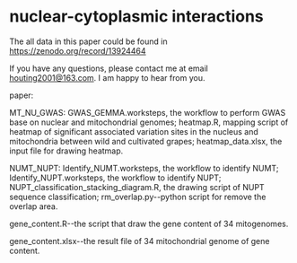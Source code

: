 # nuclear-cytoplasmic interactions
The all data in this paper could be found in https://zenodo.org/record/13924464

If you have any questions, please contact me at email houting2001@163.com. I am happy to hear from you.

paper:

MT_NU_GWAS: GWAS_GEMMA.worksteps, the workflow to perform GWAS base on nuclear and mitochondrial genomes; heatmap.R, mapping script of heatmap of significant associated variation sites in the nucleus and mitochondria between wild and cultivated grapes; heatmap_data.xlsx, the input file for drawing heatmap.

NUMT_NUPT: Identify_NUMT.worksteps, the workflow to identify NUMT; Identify_NUPT.worksteps, the workflow to identify NUPT; NUPT_classification_stacking_diagram.R, the drawing script of NUPT sequence classification; rm_overlap.py--python script for remove the overlap area.

gene_content.R--the script that draw the gene content of 34 mitogenomes.

gene_content.xlsx--the result file of 34 mitochondrial genome of gene content.
